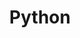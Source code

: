 ---
layout: skill

# title that will be displayed in plain text
title: Python

# universal file name for skill primary asset
filename: python

# url for attribution/license complaince fair use of asset
attribution_url: https://python.org

highlight: True  # true if highlighted, false otherwise

# index number for sorting which affects loops over all projects
index: 10

# short descriptor that will be displayed in plain text
blurb: I am proficient in Python
---